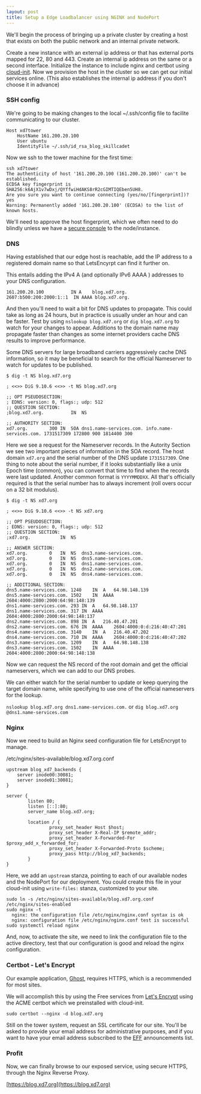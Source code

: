 ```yaml
---
layout: post
title: Setup a Edge Loadbalancer using NGINX and NodePort
---
```


We'll begin the process of bringing up a private cluster by creating a host that exists on both the public network and an internal private network.

Create a new instance with an external ip address or that has external ports mapped for 22, 80 and 443.  Create an internal ip address on the same or a second interface.
Initialize the instance to include nginx and certbot using [cloud-init](https://github.com/iweave/xd7k8s/blob/main/cloud-init/cloud-init-ubuntu2404-proxy-xd7tower.yaml).
Now we provision the host in the cluster so we can get our initial services online. (This also establishes the internal ip address if you don't choose it in advance)


### SSH config

We're going to be making changes to the local ~/.ssh/config file to facilite communicating to our cluster.

```
Host xd7tower
    HostName 161.200.20.100
    User ubuntu
    IdentityFile ~/.ssh/id_rsa_blog_skillcadet
```

Now we ssh to the tower machine for the first time:

```
ssh xd7tower
The authenticity of host '161.200.20.100 (161.200.20.100)' can't be established.
ECDSA key fingerprint is SHA256:k6AjX1v7wDxj/QYffwiHdAKS8rR2cGIMTIQEben5UH8.
Are you sure you want to continue connecting (yes/no/[fingerprint])? yes
Warning: Permanently added '161.200.20.100' (ECDSA) to the list of known hosts.
```

We'll need to approve the host fingerprint, which we often need to do blindly unless we have a [secure console](https://blog.skillcadet.com/extras/verify-ssh-fingerprint.html) to the node/instance.

### DNS

Having established that our edge host is reachable, add the IP address to a registered domain name so that LetsEncyrpt can find it further on.

This entails adding the IPv4 A (and optionally IPv6 AAAA ) addresses to your DNS configuration.

```
161.200.20.100          IN A    blog.xd7.org.
2607:b500:200:2000:1::1  IN AAAA blog.xd7.org.
```

And then you'll need to wait a bit for DNS updates to propagate. This could take as long as 24 hours, but in practice is usually under an hour and can be faster. Test by using `nslookup blog.xd7.org` or `dig blog.xd7.org` to watch for your changes to appear.  Additions to the domain name may propagate faster than changes as some internet providers cache DNS results to improve performance.

Some DNS servers for large broadband carriers aggressively cache DNS information, so it may be beneficial to search for the official Nameserver to watch for updates to be published.

```
$ dig -t NS blog.xd7.org

; <<>> DiG 9.10.6 <<>> -t NS blog.xd7.org

;; OPT PSEUDOSECTION:
; EDNS: version: 0, flags:; udp: 512
;; QUESTION SECTION:
;blog.xd7.org.			IN	NS

;; AUTHORITY SECTION:
xd7.org.		300	IN	SOA	dns1.name-services.com. info.name-services.com. 1731517309 172800 900 1814400 300

```

Here we see a request for the Nameserver records. In the Autority Section we see two important pieces of information in the SOA record. The host domain `xd7.org` and the serial number of the DNS update `1731517309`.  One thing to note about the serial number, if it looks substantially like a unix Epoch time (common), you can convert that time to find when the records were last updated. Another common format is `YYYYMMDDXX`. All that's officially required is that the serial number has to always increment (roll overs occur on a 32 bit modulus).

```
$ dig -t NS xd7.org

; <<>> DiG 9.10.6 <<>> -t NS xd7.org

;; OPT PSEUDOSECTION:
; EDNS: version: 0, flags:; udp: 512
;; QUESTION SECTION:
;xd7.org.			IN	NS

;; ANSWER SECTION:
xd7.org.		0	IN	NS	dns3.name-services.com.
xd7.org.		0	IN	NS	dns5.name-services.com.
xd7.org.		0	IN	NS	dns1.name-services.com.
xd7.org.		0	IN	NS	dns2.name-services.com.
xd7.org.		0	IN	NS	dns4.name-services.com.

;; ADDITIONAL SECTION:
dns5.name-services.com.	1240	IN	A	64.98.148.139
dns5.name-services.com.	1502	IN	AAAA	2604:4000:2800:2000:64:98:148:139
dns1.name-services.com.	293	IN	A	64.98.148.137
dns1.name-services.com.	317	IN	AAAA	2604:4000:2800:2000:64:98:148:137
dns2.name-services.com.	898	IN	A	216.40.47.201
dns2.name-services.com.	676	IN	AAAA	2604:4000:0:d:216:40:47:201
dns4.name-services.com.	3140	IN	A	216.40.47.202
dns4.name-services.com.	710	IN	AAAA	2604:4000:0:d:216:40:47:202
dns3.name-services.com.	1209	IN	A	64.98.148.138
dns3.name-services.com.	1502	IN	AAAA	2604:4000:2800:2000:64:98:148:138
```

Now we can request the NS record of the root domain and get the official nameservers, which we can add to our DNS probes.

We can either watch for the serial number to update or keep querying the target domain name, while specifying to use one of the official nameservers for the lookup.

 `nslookup blog.xd7.org dns1.name-services.com.` or `dig blog.xd7.org @dns1.name-services.com` 

### Nginx 

Now we need to build an Nginx seed configuration file for LetsEncrypt to manage.

/etc/nginx/sites-available/blog.xd7.org.conf
```
upstream blog_xd7_backends {
    server inode00:30081;
    server inode01:30081;
}

server {
        listen 80;
        listen [::]:80;
        server_name blog.xd7.org;

        location / {
                proxy_set_header Host $host;
                proxy_set_header X-Real-IP $remote_addr;
                proxy_set_header X-Forwarded-For $proxy_add_x_forwarded_for;
                proxy_set_header X-Forwarded-Proto $scheme;
                proxy_pass http://blog_xd7_backends;
        }
}
```

Here, we add an `upstream` stanza, pointing to each of our available nodes and the NodePort for our deployment. You could create this file in your cloud-init using `write-files:` stanza, customized to your site.

```
sudo ln -s /etc/nginx/sites-available/blog.xd7.org.conf /etc/nginx/sites-enabled
sudo nginx -t
  nginx: the configuration file /etc/nginx/nginx.conf syntax is ok
  nginx: configuration file /etc/nginx/nginx.conf test is successful
sudo systemctl reload nginx
```

And, now, to activate the site, we need to link the configuration file to the active directory, test that our configuration is good and reload the nginx configuration.

### Certbot - Let's Encrypt

Our example application, [Ghost](https://ghost.org), requires HTTPS, which is a recommended for most sites.

We will accomplish this by using the Free services from [Let's Encrypt](https://letsencrypt.org) using the ACME certbot which we preinstalled with cloud-init.

```
sudo certbot --nginx -d blog.xd7.org
```
Still on the tower system, request an SSL certificate for our site.  You'll be asked to provide your email address for administrative purposes, and if you want to have your email address subscribed to the [EFF](https://www.eff.org) announcements list.

### Profit

Now, we can finally browse to our exposed service, using secure HTTPS, through the Nginx Reverse Proxy.

[https://blog.xd7.org](https://blog.xd7.org)

